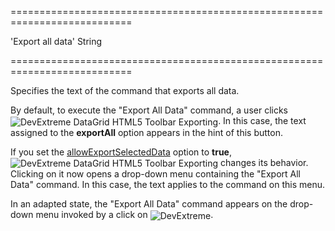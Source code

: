 ===========================================================================
<!--default-->'Export all data'<!--/default-->
<!--type-->String<!--/type-->
===========================================================================

<!--shortDescription-->
Specifies the text of the command that exports all data.
<!--/shortDescription-->

<!--fullDescription-->
By default, to execute the "Export All Data" command, a user clicks <img src="/Content/images/doc/17_2/DataGrid/icons/toolbar_export.png" alt="DevExtreme DataGrid HTML5 Toolbar Exporting" style="vertical-align:middle"/>. In this case, the text assigned to the **exportAll** option appears in the hint of this button.

If you set the [allowExportSelectedData](/Documentation/ApiReference/UI_Widgets/dxDataGrid/Configuration/export/#allowExportSelectedData) option to **true**, <img src="/Content/images/doc/17_2/DataGrid/icons/toolbar_export.png" alt="DevExtreme DataGrid HTML5 Toolbar Exporting" style="vertical-align:middle"/> changes its behavior. Clicking on it now opens a drop-down menu containing the "Export All Data" command. In this case, the text applies to the command on this menu.

In an adapted state, the "Export All Data" command appears on the drop-down menu invoked by a click on <img src="/Content/images/doc/17_2/DataGrid/icons/adaptiveEllipsis.png" alt="DevExtreme" style="vertical-align:middle"/>.
<!--/fullDescription-->